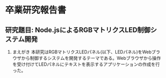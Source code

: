 # 卒業研究報告書
## 研究題目: Node.jsによるRGBマトリクスLED制御システム開発

1. まえがき
本研究はRGBマトリクスLEDパネル(以下、LEDパネル)をWebブラウザから制御するシステムを開発するテーマである。Webブラウザから操作を受け付けてLEDパネルにテキストを表示するアプリケーションの作成を行った。
